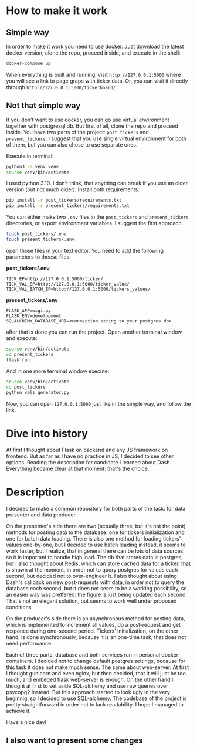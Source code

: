 # How to make it work

## SImple way
In order to make it work you need to use docker. Just download the latest docker version, clone the repo, proceed
inside, and execute in the shell:

```bash
docker-compose up
```

When everything is built and running, visit `http://127.0.0.1:5000` where you will see a link to page graps with ticker
data. Or, you can visit it directly through `http://127.0.0.1:5000/tickerboard/`.

## Not that simple way
If you don't want to use docker, you can go use virtual environment together with postgresql db. But first of all,
clone the repo and proceed inside. You have two parts of the project: `post_tickers` and `present_tickers`. I suggest
that you use single virtual environment for both of them, but you can also chose to use separate ones.

Execute in terminal:

```bash
python3 -m venv venv
source venv/bin/activate
```

I used python 3.10. I don't think, that anything can break if you use an older version (but not much older).
Install both requirements:

```bash
pip install -r post_tickers/requirements.txt
pip install -r present_tickers/requirements.txt
```

You can either make two `.env` files in the `post_tickers` and `present_tickers` directories, or export environment
variables. I suggest the first approach.

```bash
touch post_tickers/.env
touch present_tickers/.env
```

open those files in your text editor. You need to add the following parameters to theese files:

__post_tickers/.env__
```
TICK_EP=http://127.0.0.1:5000/ticker/
TICK_VAL_EP=http://127.0.0.1:5000/ticker_value/
TICK_VAL_BATCH_EP=http://127.0.0.1:5000/tickers_values/
```

__present_tickers/.env__
```
FLASK_APP=wsgi.py
FLASK_ENV=development
SQLALCHEMY_DATABASE_URI=<connection string to your postgres db>
```

after that is done you can run the project. Open another terminal window and execute:

```bash
source venv/bin/activate
cd present_tickers
flask run
```

And in one more terminal window execute:
```bash
source venv/bin/activate
cd post_tickers
python vals_generator.py
```

Now, you can open `127.0.0.1:5000` just like in the simple way, and follow the link.

# Dive into history
At first I thought about Flask on backend and any JS framework on frontend. But as far as I have no practice in JS, I
decided to see other options. Reading the description for candidate I learned about Dash. Everything became clear at
that moment: that's the choice.

# Description
I decided to make a common repository for both parts of the task: for data presenter and data producer.

On the presenter's side there are two (actually three, but it's not the point) methods for posting data to the database:
one for tickers initialization and one for batch data loading. There is also one method for loading tickers' values
one-by-one, but I decided to use batch loading instead, it seems to work faster, but I realize, that in general there
can be lots of data sources, so it is important to handle high load. The db that stores data is postgres, but I also
thought about Redis, which can store cached data for a ticker, that is shown at the moment, in order not to query
postgres for values each second, but decided not to over-engineer it. I also thought about using Dash's callback on
new post-requests with data, in order not to query the database each second, but it does not seem to be a working
possibility, so an easier way was preffered: the figure is just being updated each second. That's not an elegant
solution, but seems to work well under proposed conditions.

On the producer's side there is an asynchronous method for posting data, which is implemented to increment all values,
do a post-request and get responce during one-second period. Tickers' initialization, on the other hand, is done
synchronously, because it is an one-time task, that does not need performance.

Each of three parts: database and both services run in personal docker-containers. I decided not to change default
postgres settings, because for this task it does not make much sense. The same about web-server. At first I thought
gunicorn and even nginx, but then decided, that it will just be too much, and embeded flask web-server is enough.
On the other hand I thought at first to set aside SQL-alchemy and use raw queries over psycopg2 instead. But this
approach started to look ugly in the very beginnig, so I decided to use SQL-alchemy. The codebase of the project is
pretty straightforward in order not to lack readability. I hope I managed to achieve it.

Have a nice day!


## I also want to present some changes
